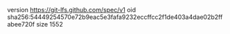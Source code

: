 version https://git-lfs.github.com/spec/v1
oid sha256:54449254570e72b9eac5e3fafa9232eccffcc2f1de403a4dae02b2ffabee720f
size 1552

